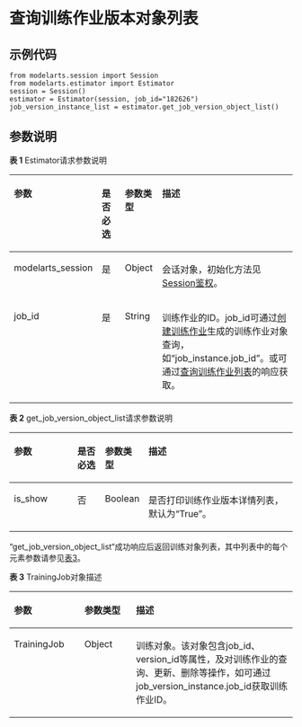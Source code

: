 # 查询训练作业版本对象列表<a name="modelarts_04_0169"></a>

## 示例代码<a name="zh-cn_topic_0170904397_section35881040102516"></a>

```
from modelarts.session import Session
from modelarts.estimator import Estimator
session = Session()
estimator = Estimator(session, job_id="182626")
job_version_instance_list = estimator.get_job_version_object_list()
```

## 参数说明<a name="zh-cn_topic_0170904397_section85751315416"></a>

**表 1**  Estimator请求参数说明

<a name="zh-cn_topic_0170904397_table155461191218"></a>
<table><thead align="left"><tr id="zh-cn_topic_0170904397_row254817912212"><th class="cellrowborder" valign="top" width="22.75%" id="mcps1.2.5.1.1"><p id="zh-cn_topic_0170904397_p12549899214"><a name="zh-cn_topic_0170904397_p12549899214"></a><a name="zh-cn_topic_0170904397_p12549899214"></a>参数</p>
</th>
<th class="cellrowborder" valign="top" width="9.879999999999999%" id="mcps1.2.5.1.2"><p id="zh-cn_topic_0170904397_p3552101193813"><a name="zh-cn_topic_0170904397_p3552101193813"></a><a name="zh-cn_topic_0170904397_p3552101193813"></a>是否必选</p>
</th>
<th class="cellrowborder" valign="top" width="13.320000000000002%" id="mcps1.2.5.1.3"><p id="zh-cn_topic_0170904397_p1755169172118"><a name="zh-cn_topic_0170904397_p1755169172118"></a><a name="zh-cn_topic_0170904397_p1755169172118"></a>参数类型</p>
</th>
<th class="cellrowborder" valign="top" width="54.05%" id="mcps1.2.5.1.4"><p id="zh-cn_topic_0170904397_p55521998211"><a name="zh-cn_topic_0170904397_p55521998211"></a><a name="zh-cn_topic_0170904397_p55521998211"></a>描述</p>
</th>
</tr>
</thead>
<tbody><tr id="zh-cn_topic_0170904397_row8893215413"><td class="cellrowborder" valign="top" width="22.75%" headers="mcps1.2.5.1.1 "><p id="zh-cn_topic_0170904397_p6891421842"><a name="zh-cn_topic_0170904397_p6891421842"></a><a name="zh-cn_topic_0170904397_p6891421842"></a>modelarts_session</p>
</td>
<td class="cellrowborder" valign="top" width="9.879999999999999%" headers="mcps1.2.5.1.2 "><p id="zh-cn_topic_0170904397_p68972047"><a name="zh-cn_topic_0170904397_p68972047"></a><a name="zh-cn_topic_0170904397_p68972047"></a>是</p>
</td>
<td class="cellrowborder" valign="top" width="13.320000000000002%" headers="mcps1.2.5.1.3 "><p id="zh-cn_topic_0170904397_p158912219419"><a name="zh-cn_topic_0170904397_p158912219419"></a><a name="zh-cn_topic_0170904397_p158912219419"></a>Object</p>
</td>
<td class="cellrowborder" valign="top" width="54.05%" headers="mcps1.2.5.1.4 "><p id="zh-cn_topic_0170904397_p1689152543"><a name="zh-cn_topic_0170904397_p1689152543"></a><a name="zh-cn_topic_0170904397_p1689152543"></a>会话对象，初始化方法见<a href="Session鉴权概述.md">Session鉴权</a>。</p>
</td>
</tr>
<tr id="zh-cn_topic_0170904397_row197933582219"><td class="cellrowborder" valign="top" width="22.75%" headers="mcps1.2.5.1.1 "><p id="zh-cn_topic_0170904397_p10361105925611"><a name="zh-cn_topic_0170904397_p10361105925611"></a><a name="zh-cn_topic_0170904397_p10361105925611"></a>job_id</p>
</td>
<td class="cellrowborder" valign="top" width="9.879999999999999%" headers="mcps1.2.5.1.2 "><p id="zh-cn_topic_0170904397_p196751771039"><a name="zh-cn_topic_0170904397_p196751771039"></a><a name="zh-cn_topic_0170904397_p196751771039"></a>是</p>
</td>
<td class="cellrowborder" valign="top" width="13.320000000000002%" headers="mcps1.2.5.1.3 "><p id="zh-cn_topic_0170904397_p8675972311"><a name="zh-cn_topic_0170904397_p8675972311"></a><a name="zh-cn_topic_0170904397_p8675972311"></a>String</p>
</td>
<td class="cellrowborder" valign="top" width="54.05%" headers="mcps1.2.5.1.4 "><p id="zh-cn_topic_0170904397_p212635661310"><a name="zh-cn_topic_0170904397_p212635661310"></a><a name="zh-cn_topic_0170904397_p212635661310"></a>训练作业的ID。job_id可通过<a href="创建训练作业.md">创建训练作业</a>生成的训练作业对象查询，如<span class="filepath" id="filepath7484164014172"><a name="filepath7484164014172"></a><a name="filepath7484164014172"></a>“job_instance.job_id”</span>。或可通过<a href="查询训练作业列表.md">查询训练作业列表</a>的响应获取。</p>
</td>
</tr>
</tbody>
</table>

**表 2**  get\_job\_version\_object\_list请求参数说明

<a name="table189155455617"></a>
<table><thead align="left"><tr id="row2092175485620"><th class="cellrowborder" valign="top" width="22.75%" id="mcps1.2.5.1.1"><p id="p1492254115617"><a name="p1492254115617"></a><a name="p1492254115617"></a>参数</p>
</th>
<th class="cellrowborder" valign="top" width="9.879999999999999%" id="mcps1.2.5.1.2"><p id="p8921154105615"><a name="p8921154105615"></a><a name="p8921154105615"></a>是否必选</p>
</th>
<th class="cellrowborder" valign="top" width="13.320000000000002%" id="mcps1.2.5.1.3"><p id="p492654115615"><a name="p492654115615"></a><a name="p492654115615"></a>参数类型</p>
</th>
<th class="cellrowborder" valign="top" width="54.05%" id="mcps1.2.5.1.4"><p id="p39216547566"><a name="p39216547566"></a><a name="p39216547566"></a>描述</p>
</th>
</tr>
</thead>
<tbody><tr id="row159275485610"><td class="cellrowborder" valign="top" width="22.75%" headers="mcps1.2.5.1.1 "><p id="p17887193765410"><a name="p17887193765410"></a><a name="p17887193765410"></a>is_show</p>
</td>
<td class="cellrowborder" valign="top" width="9.879999999999999%" headers="mcps1.2.5.1.2 "><p id="p198878374547"><a name="p198878374547"></a><a name="p198878374547"></a>否</p>
</td>
<td class="cellrowborder" valign="top" width="13.320000000000002%" headers="mcps1.2.5.1.3 "><p id="p128873378549"><a name="p128873378549"></a><a name="p128873378549"></a>Boolean</p>
</td>
<td class="cellrowborder" valign="top" width="54.05%" headers="mcps1.2.5.1.4 "><p id="p1388716377547"><a name="p1388716377547"></a><a name="p1388716377547"></a>是否打印训练作业版本详情列表，默认为<span class="parmname" id="parmname20233657164910"><a name="parmname20233657164910"></a><a name="parmname20233657164910"></a>“True”</span>。</p>
</td>
</tr>
</tbody>
</table>

“get\_job\_version\_object\_list“成功响应后返回训练对象列表，其中列表中的每个元素参数请参见[表3](#zh-cn_topic_0160436006_table973120224596)。

**表 3**  TrainingJob对象描述

<a name="zh-cn_topic_0160436006_table973120224596"></a>
<table><thead align="left"><tr id="zh-cn_topic_0160436006_row2731522195910"><th class="cellrowborder" valign="top" width="24.91249124912491%" id="mcps1.2.4.1.1"><p id="zh-cn_topic_0160436006_p57306225598"><a name="zh-cn_topic_0160436006_p57306225598"></a><a name="zh-cn_topic_0160436006_p57306225598"></a>参数</p>
</th>
<th class="cellrowborder" valign="top" width="18.201820182018203%" id="mcps1.2.4.1.2"><p id="zh-cn_topic_0160436006_p117308225593"><a name="zh-cn_topic_0160436006_p117308225593"></a><a name="zh-cn_topic_0160436006_p117308225593"></a>参数类型</p>
</th>
<th class="cellrowborder" valign="top" width="56.885688568856885%" id="mcps1.2.4.1.3"><p id="zh-cn_topic_0160436006_p2730132255915"><a name="zh-cn_topic_0160436006_p2730132255915"></a><a name="zh-cn_topic_0160436006_p2730132255915"></a>描述</p>
</th>
</tr>
</thead>
<tbody><tr id="zh-cn_topic_0160436006_row1873172215912"><td class="cellrowborder" valign="top" width="24.91249124912491%" headers="mcps1.2.4.1.1 "><p id="zh-cn_topic_0160436006_p4731322145919"><a name="zh-cn_topic_0160436006_p4731322145919"></a><a name="zh-cn_topic_0160436006_p4731322145919"></a>TrainingJob</p>
</td>
<td class="cellrowborder" valign="top" width="18.201820182018203%" headers="mcps1.2.4.1.2 "><p id="zh-cn_topic_0160436006_p117311922115916"><a name="zh-cn_topic_0160436006_p117311922115916"></a><a name="zh-cn_topic_0160436006_p117311922115916"></a>Object</p>
</td>
<td class="cellrowborder" valign="top" width="56.885688568856885%" headers="mcps1.2.4.1.3 "><p id="zh-cn_topic_0160436006_p6731182225914"><a name="zh-cn_topic_0160436006_p6731182225914"></a><a name="zh-cn_topic_0160436006_p6731182225914"></a>训练对象。该对象包含job_id、version_id等属性，及对训练作业的查询、更新、删除等操作，如可通过job_version_instance.job_id获取训练作业ID。</p>
</td>
</tr>
</tbody>
</table>

